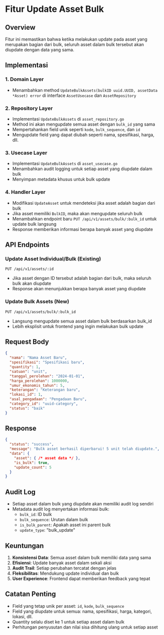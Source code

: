 # Fitur Update Asset Bulk

## Overview
Fitur ini memastikan bahwa ketika melakukan update pada asset yang merupakan bagian dari bulk, seluruh asset dalam bulk tersebut akan diupdate dengan data yang sama.

## Implementasi

### 1. Domain Layer
- Menambahkan method `UpdateBulkAssets(bulkID uuid.UUID, assetData *Asset) error` di interface `AssetUsecase` dan `AssetRepository`

### 2. Repository Layer
- Implementasi `UpdateBulkAssets` di `asset_repository.go`
- Method ini akan mengupdate semua asset dengan `bulk_id` yang sama
- Mempertahankan field unik seperti `kode`, `bulk_sequence`, dan `id`
- Mengupdate field yang dapat diubah seperti nama, spesifikasi, harga, dll.

### 3. Usecase Layer  
- Implementasi `UpdateBulkAssets` di `asset_usecase.go`
- Menambahkan audit logging untuk setiap asset yang diupdate dalam bulk
- Menyimpan metadata khusus untuk bulk update

### 4. Handler Layer
- Modifikasi `UpdateAsset` untuk mendeteksi jika asset adalah bagian dari bulk
- Jika asset memiliki `BulkID`, maka akan mengupdate seluruh bulk
- Menambahkan endpoint baru `PUT /api/v1/assets/bulk/:bulk_id` untuk update bulk langsung
- Response memberikan informasi berapa banyak asset yang diupdate

## API Endpoints

### Update Asset Individual/Bulk (Existing)
```
PUT /api/v1/assets/:id
```
- Jika asset dengan ID tersebut adalah bagian dari bulk, maka seluruh bulk akan diupdate
- Response akan menunjukkan berapa banyak asset yang diupdate

### Update Bulk Assets (New)
```
PUT /api/v1/assets/bulk/:bulk_id
```
- Langsung mengupdate semua asset dalam bulk berdasarkan bulk_id
- Lebih eksplisit untuk frontend yang ingin melakukan bulk update

## Request Body
```json
{
  "nama": "Nama Asset Baru",
  "spesifikasi": "Spesifikasi baru",
  "quantity": 1,
  "satuan": "unit",
  "tanggal_perolehan": "2024-01-01",
  "harga_perolehan": 1000000,
  "umur_ekonomis_tahun": 5,
  "keterangan": "Keterangan baru",
  "lokasi_id": 1,
  "asal_pengadaan": "Pengadaan Baru",
  "category_id": "uuid-category",
  "status": "baik"
}
```

## Response
```json
{
  "status": "success",
  "message": "Bulk asset berhasil diperbarui! 5 unit telah diupdate.",
  "data": {
    "asset": { /* asset data */ },
    "is_bulk": true,
    "update_count": 5
  }
}
```

## Audit Log
- Setiap asset dalam bulk yang diupdate akan memiliki audit log sendiri
- Metadata audit log menyertakan informasi bulk:
  - `bulk_id`: ID bulk
  - `bulk_sequence`: Urutan dalam bulk  
  - `is_bulk_parent`: Apakah asset ini parent bulk
  - `update_type`: "bulk_update"

## Keuntungan
1. **Konsistensi Data**: Semua asset dalam bulk memiliki data yang sama
2. **Efisiensi**: Update banyak asset dalam sekali aksi
3. **Audit Trail**: Setiap perubahan tercatat dengan jelas
4. **Fleksibilitas**: Mendukung update individual dan bulk
5. **User Experience**: Frontend dapat memberikan feedback yang tepat

## Catatan Penting
- Field yang tetap unik per asset: `id`, `kode`, `bulk_sequence`
- Field yang diupdate untuk semua: nama, spesifikasi, harga, kategori, lokasi, dll.
- Quantity selalu diset ke 1 untuk setiap asset dalam bulk
- Perhitungan penyusutan dan nilai sisa dihitung ulang untuk setiap asset
